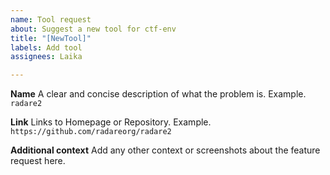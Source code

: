 ```yaml
---
name: Tool request
about: Suggest a new tool for ctf-env
title: "[NewTool]"
labels: Add tool
assignees: Laika

---
```


**Name**
A clear and concise description of what the problem is. Example. `radare2`

**Link**
Links to Homepage or Repository.  Example. `https://github.com/radareorg/radare2` 

**Additional context**
Add any other context or screenshots about the feature request here.
